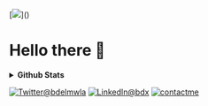 [![](https://visitor-badge.glitch.me/badge?page_id=najx.visitor-badge")]()
# Hello there 👋

<p>
    <details>
        <summary><strong>Github Stats</strong></summary>
        <p><kbd><img width=400 src="https://github-readme-stats.vercel.app/api?username=najx&bg_color=00000000&text_color=58a6ff&hide_border=true&disable_animations=true&include_all_commits=true"><img height=158 width=400 src="https://github-readme-stats.vercel.app/api/top-langs/?username=najx&layout=compact&langs_count=10&bg_color=00000000&text_color=58a6ff&hide_border=true&disable_animations=true&card_width=485&line_height=35" /></kbd></p>
    </details>
</p>

<a href="https://twitter.com/bdelmwla"><img src="https://img.shields.io/badge/Twitter--_.svg?style=social&logo=twitter" alt="Twitter@bdelmwla"></a>
<a href="https://www.linkedin.com/in/abdx"><img src="https://img.shields.io/badge/LinkedIn--_.svg?style=social&logo=linkedin" alt="LinkedIn@bdx"></a>
<a href="mailto:najim.abdelmoula@gmail.com"><img src="https://img.shields.io/badge/Contact%20Me--_.svg?style=social&logo=mail.ru" alt="contactme"></a>

